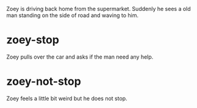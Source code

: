 Zoey is driving back home from the supermarket. Suddenly he sees a old man standing on the side of road and waving to him.

# zoey-stop
Zoey pulls over the car and asks if the man need any help.

# zoey-not-stop
Zoey feels a little bit weird but he does not stop.
